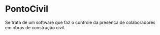 # PontoCivil

Se trata de um software que faz o controle da presença de colaboradores em obras de construção civil.
